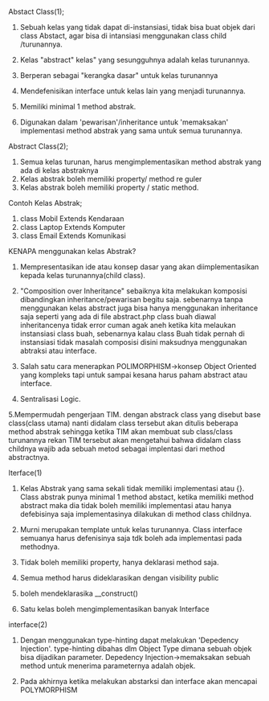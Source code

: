 Abstact Class(1);

1. Sebuah kelas yang tidak dapat di-instansiasi, tidak bisa buat objek dari class Abstact, agar bisa di intansiasi menggunakan class child /turunannya.

2. Kelas "abstract" kelas" yang sesungguhnya adalah kelas turunannya.

3. Berperan sebagai "kerangka dasar" untuk kelas turunannya

4. Mendefenisikan interface untuk kelas lain yang menjadi turunannya.

5. Memiliki minimal 1 method abstrak.

6. Digunakan dalam 'pewarisan'/inheritance untuk 'memaksakan' implementasi method abstrak yang sama untuk semua turunannya.

Abstract Class(2);
1. Semua kelas turunan, harus mengimplementasikan method abstrak yang ada di kelas abstraknya
2. Kelas abstrak boleh memiliki property/ method re guler
3. Kelas abstrak boleh memiliki property / static method.

Contoh Kelas Abstrak;
1. class Mobil Extends Kendaraan
2. class Laptop Extends Komputer
3. class Email Extends Komunikasi


KENAPA menggunakan kelas Abstrak?

1. Mempresentasikan ide atau konsep dasar yang akan diimplementasikan kepada kelas turunannya(child class).

2. "Composition over Inheritance" sebaiknya kita melakukan komposisi dibandingkan inheritance/pewarisan begitu saja. sebenarnya tanpa menggunakan kelas abstract juga bisa hanya menggunakan inheritance saja seperti yang ada di file abstract.php class buah diawal inheritancenya tidak error cuman agak aneh ketika kita melaukan instansiasi class buah, sebenarnya kalau class Buah tidak pernah di instansiasi tidak masalah composisi disini maksudnya menggunakan abtraksi atau interface.

3. Salah satu cara menerapkan POLIMORPHISM->konsep Object Oriented yang kompleks tapi untuk sampai kesana harus paham abstract atau interface.

4. Sentralisasi Logic.

5.Mempermudah pengerjaan TIM. dengan abstrack class yang disebut base class(class utama) nanti didalam class tersebut akan ditulis beberapa method abstrak sehingga ketika TIM akan membuat sub class/class turunannya rekan TIM tersebut akan mengetahui bahwa didalam class childnya wajib ada sebuah metod sebagai implentasi dari method abstractnya.

Iterface(1) 
1. Kelas Abstrak yang sama sekali tidak memiliki implementasi atau {}. Class abstrak punya minimal 1 method abstact, ketika memiliki method abstract maka dia tidak boleh memiliki implementasi atau hanya defebisinya saja implementasinya dilakukan di method class childnya.

2. Murni merupakan template untuk kelas turunannya. Class interface semuanya harus defenisinya saja tdk boleh ada implementasi pada methodnya.

3. Tidak boleh memiliki property, hanya deklarasi method saja.

4. Semua method harus dideklarasikan dengan visibility public

5. boleh mendeklarasika __construct()

6. Satu kelas boleh mengimplementasikan banyak Interface

interface(2)
1. Dengan menggunakan type-hinting dapat melakukan 'Depedency Injection'.
type-hinting dibahas dlm Object Type dimana sebuah objek bisa dijadikan parameter. Depedency Injection->memaksakan sebuah method untuk menerima parameternya adalah objek.

2. Pada akhirnya ketika melakukan abstarksi dan interface akan mencapai POLYMORPHISM 
